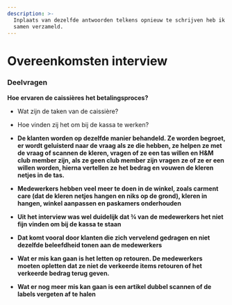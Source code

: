 ```yaml
---
description: >-
  Inplaats van dezelfde antwoorden telkens opnieuw te schrijven heb ik ze hier
  samen verzameld.
---
```


# Overeenkomsten interview

### **Deelvragen**

**Hoe ervaren de caissières het betalingsproces?** 

* Wat zijn de taken van de caissière? 
* Hoe vinden zij het om bij de kassa te werken? 



* **De klanten worden op dezelfde manier behandeld. Ze worden begroet, er wordt geluisterd naar de vraag als ze die hebben, ze helpen ze met de vraag of scannen de kleren, vragen of ze een tas willen en H&M club member zijn, als ze geen club member zijn vragen ze of ze er een willen worden, hierna vertellen ze het bedrag en vouwen de kleren netjes in de tas.** 
* **Medewerkers hebben veel meer te doen in de winkel, zoals carment care \(dat de kleren netjes hangen en niks op de grond\), kleren in hangen, winkel aanpassen en paskamers onderhouden** 
* **Uit het interview was wel duidelijk dat ¾ van de medewerkers het niet fijn vinden om bij de kassa te staan** 
* **Dat komt vooral door klanten die zich vervelend gedragen en niet dezelfde beleefdheid tonen aan de medewerkers** 
* **Wat er mis kan gaan is het letten op retouren. De medewerkers moeten opletten dat ze niet de verkeerde items retouren of het verkeerde bedrag terug geven.** 
* **Wat er nog meer mis kan gaan is een artikel dubbel scannen of de labels vergeten af te halen**

